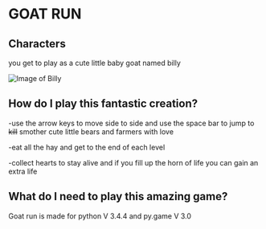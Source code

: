 # GOAT RUN

## Characters
you get to play as a cute little baby goat named billy

![Image of Billy](https://github.com/river-sneed/py.game_platformer/blob/master/assets/goat/goat_walk1.png)

## How do I play this fantastic creation?
-use the arrow keys to move side to side and use the space bar to jump 
to ~~kill~~ smother cute little bears and farmers with love

-eat all the hay and get to the end of each level

-collect hearts to stay alive and if you fill up the horn of life
you can gain an extra life


## What do I need to play this amazing game?
Goat run is made for python V 3.4.4 and py.game V 3.0

